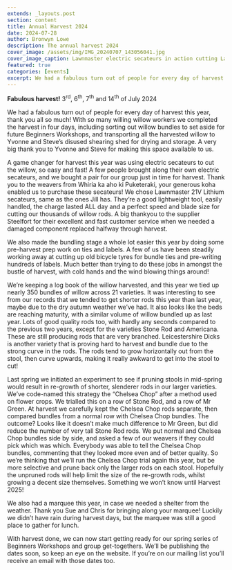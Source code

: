 ```yaml
---
extends: _layouts.post
section: content
title: Annual Harvest 2024
date: 2024-07-28
author: Bronwyn Lowe
description: The annual harvest 2024
cover_image: /assets/img/IMG_20240707_143056041.jpg
cover_image_caption: Lawnmaster electric secateurs in action cutting Lancashire Dicks.
featured: true
categories: [events]
excerpt: We had a fabulous turn out of people for every day of harvest this year.
---
```


**Fabulous harvest!** 3<sup>rd</sup>, 6<sup>th</sup>, 7<sup>th</sup> and 14<sup>th</sup> of July 2024

<x-img src="/assets/img/IMG_20240714_143752211.jpg" caption='Bundled and labelled willow waiting to go to storage. Blue ties identify willow set aside for Beginners Workshops next year.' class="float-right w-1/3 mx-2 my-2"/>

We had a fabulous turn out of people for every day of harvest this year, thank you all so much! With so many willing willow workers we completed the harvest in four days, including sorting out willow bundles to set aside for future Beginners Workshops, and transporting all the harvested willow to Yvonne and Steve’s disused shearing shed for drying and storage. A very big thank you to Yvonne and Steve for making this space available to us. 

A game changer for harvest this year was using electric secateurs to cut the willow, so easy and fast! A few people brought along their own electric secateurs, and we bought a pair for our group just in time for harvest. Thank you to the weavers from Whiria ka aho ki Puketeraki, your generous koha enabled us to purchase these secateurs! We chose Lawnmaster 21V Lithium secateurs, same as the ones Jill has. They’re a good lightweight tool, easily handled, the charge lasted ALL day and a perfect speed and blade size for cutting our thousands of willow rods. A big thankyou to the supplier Steelfort for their excellent and fast customer service when we needed a damaged component replaced halfway through harvest.  

We also made the bundling stage a whole lot easier this year by doing some pre-harvest prep work on ties and labels. A few of us have been steadily working away at cutting up old bicycle tyres for bundle ties and pre-writing hundreds of labels. Much better than trying to do these jobs in amongst the bustle of harvest, with cold hands and the wind blowing things around!

<x-img src="/assets/img/PXL_20240704_224747653.jpg" caption='Frost on the sack mulch on harvest morning. Leicestershire Dicks is such an awkward variety to cut!' class="float-right w-1/3 mx-2 my-2"/>

We’re keeping a log book of the willow harvested, and this year we tied up nearly 350 bundles of willow across 21 varieties. It was interesting to see from our records that we tended to get shorter rods this year than last year, maybe due to the dry autumn weather we’ve had. It also looks like the beds are reaching maturity, with a similar volume of willow bundled up as last year. Lots of good quality rods too, with hardly any seconds compared to the previous two years, except for the varieties Stone Rod and Americana. These are still producing rods that are very branched. Leicestershire Dicks is another variety that is proving hard to harvest and bundle due to the strong curve in the rods. The rods tend to grow horizontally out from the stool, then curve upwards, making it really awkward to get into the stool to cut! 

<x-img src="/assets/img/photo 1.JPG" caption='All action sorting and bundling Green Dicks as it’s being cut. The marquee added a festive air to harvest this year.' class="float-right w-1/3 mx-2 my-2"/>

Last spring we initiated an experiment to see if pruning stools in mid-spring would result in re-growth of shorter, slenderer rods in our larger varieties. We’ve code-named this strategy the “Chelsea Chop” after a method used on flower crops. We trialled this on a row of Stone Rod, and a row of Mr Green. At harvest we carefully kept the Chelsea Chop rods separate, then compared bundles from a normal row with Chelsea Chop bundles. The outcome? Looks like it doesn’t make much difference to Mr Green, but did reduce the number of very tall Stone Rod rods. We put normal and Chelsea Chop bundles side by side, and asked a few of our weavers if they could pick which was which. Everybody was able to tell the Chelsea Chop bundles, commenting that they looked more even and of better quality. So we’re thinking that we’ll run the Chelsea Chop trial again this year, but be more selective and prune back only the larger rods on each stool. Hopefully the unpruned rods will help limit the size of the re-growth rods, whilst growing a decent size themselves. Something we won’t know until Harvest 2025!

<x-img src="/assets/img/IMG_20240706_133302170.jpg" caption='Halfway through cutting Green Dicks.' class="float-right w-1/3 mx-2 my-2"/>

We also had a marquee this year, in case we needed a shelter from the weather. Thank you Sue and Chris for bringing along your marquee! Luckily we didn’t have rain during harvest days, but the marquee was still a good place to gather for lunch.

With harvest done, we can now start getting ready for our spring series of Beginners Workshops and group get-togethers. We’ll be publishing the dates soon, so keep an eye on the website. If you’re on our mailing list you’ll receive an email with those dates too.

<x-img src="/assets/img/IMG_6926.jpg" caption='The willow safely stored in the old shearing shed.' class="float-right w-1/3 mx-2 my-2"/>